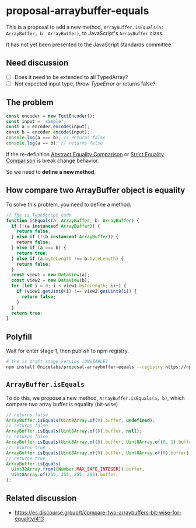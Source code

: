 # proposal-arraybuffer-equals

This is a proposal to add a new method, `ArrayBuffer.isEquals(a: ArrayBuffer, b: ArrayBuffer)`,
to JavaScript's `ArrayBuffer` class.

It has not yet been presented to the JavaScript standards committee.

## Need discussion

- [ ] Does it need to be extended to all TypedArray?
- [ ] Not expected input type, _throw TypeError_ or returns false?

## The problem

```typescript
const encoder = new TextEncoder();
const input = 'sample';
const a = encoder.encode(input);
const b = encoder.encode(input);
console.log(a === b); // returns false
console.log(a == b); // returns false
```

If the re-definition [Abstract Equality Comparison](https://tc39.es/ecma262/#sec-abstract-equality-comparison) or [Strict Equality Comparison](https://tc39.es/ecma262/#sec-strict-equality-comparison) is break change behavior.

So we need to **define a new method**.

## How compare two ArrayBuffer object is equality

To solve this problem, you need to define a method.

```typescript
// The is TypeScript code
function isEquals(a: ArrayBuffer, b: ArrayBuffer) {
  if (!(a instanceof ArrayBuffer)) {
    return false;
  } else if (!(b instanceof ArrayBuffer)) {
    return false;
  } else if (a === b) {
    return true;
  } else if (a.byteLength !== b.byteLength) {
    return false;
  }
  const view1 = new DataView(a);
  const view2 = new DataView(b);
  for (let i = 0; i < view1.byteLength; i++) {
    if (view1.getUint8(i) !== view2.getUint8(i)) {
      return false;
    }
  }
  return true;
}
```

## Polyfill

Wait for enter stage 1, then publish to npm registry.

```bash
# the is draft stage version (UNSTABLE)
npm install @nicelabs/proposal-arraybuffer-equals --registry https://npm.septs.me
```

## `ArrayBuffer.isEquals`

To do this, we propose a new method, `ArrayBuffer.isEquals(a, b)`, which compare two array buffer is equality (bit-wise)

```typescript
// returns false
ArrayBuffer.isEquals(Uint8Array.of(0).buffer, undefined);
// returns false
ArrayBuffer.isEquals(Uint8Array.of(0).buffer, null);
// returns false
ArrayBuffer.isEquals(Uint8Array.of(0).buffer, Uint8Array.of(0, 1).buffer);
// returns true
ArrayBuffer.isEquals(Uint8Array.of(0).buffer, Uint8Array.of(0).buffer);
// returns true
ArrayBuffer.isEquals(
  Uint32Array.from([Number.MAX_SAFE_INTEGER]).buffer,
  Uint8Array.of(255, 255, 255, 255).buffer,
);
```

## Related discussion

- <https://es.discourse.group/t/compare-two-arraybuffers-bit-wise-for-equality/413>
